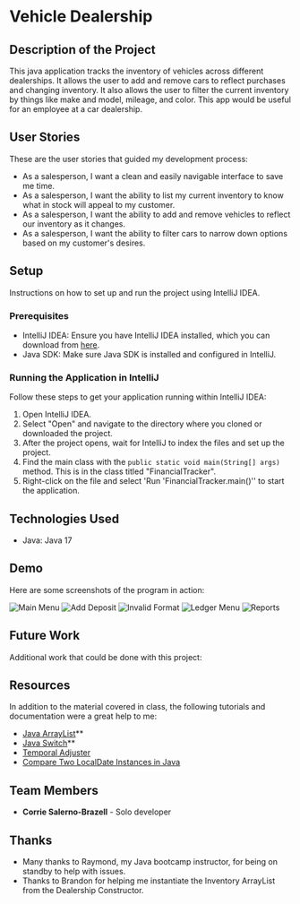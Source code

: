 # Vehicle Dealership

## Description of the Project

This java application tracks the inventory of vehicles across different dealerships. It allows the user to add and remove cars
 to reflect purchases and changing inventory. It also allows the user to filter the current inventory by things like make and model,
 mileage, and color. This app would be useful for an employee at a car dealership.

## User Stories

These are the user stories that guided my development process:

- As a salesperson, I want a clean and easily navigable interface to save me time.
- As a salesperson, I want the ability to list my current inventory to know what in stock will appeal to my customer.
- As a salesperson, I want the ability to add and remove vehicles to reflect our inventory as it changes.
- As a salesperson, I want the ability to filter cars to narrow down options based on my customer's desires.

## Setup

Instructions on how to set up and run the project using IntelliJ IDEA.

### Prerequisites

- IntelliJ IDEA: Ensure you have IntelliJ IDEA installed, which you can download from [here](https://www.jetbrains.com/idea/download/).
- Java SDK: Make sure Java SDK is installed and configured in IntelliJ.

### Running the Application in IntelliJ

Follow these steps to get your application running within IntelliJ IDEA:

1. Open IntelliJ IDEA.
2. Select "Open" and navigate to the directory where you cloned or downloaded the project.
3. After the project opens, wait for IntelliJ to index the files and set up the project.
4. Find the main class with the `public static void main(String[] args)` method. This is in the class titled "FinancialTracker".
5. Right-click on the file and select 'Run 'FinancialTracker.main()'' to start the application.

## Technologies Used

- Java: Java 17


## Demo

Here are some screenshots of the program in action:

![Main Menu](src/main/resources/mainMenu.png)
![Add Deposit](src/main/resources/addDeposit.png)
![Invalid Format](src/main/resources/invalidFormat.png)
![Ledger Menu](src/main/resources/ledgerMenu.png)
![Reports](src/main/resources/reports.png)

## Future Work

Additional work that could be done with this project:


## Resources

In addition to the material covered in class, the following tutorials and documentation were a great help to me:

- [Java ArrayList](https://www.w3schools.com/java/java_arraylist.asp)**
- [Java Switch](https://www.w3schools.com/java/java_switch.asp)**
- [Temporal Adjuster](https://docs.oracle.com/javase/tutorial/datetime/iso/adjusters.html)
- [Compare Two LocalDate Instances in Java](https://howtodoinjava.com/java/date-time/compare-localdates/#:~:text=LocalDate%20equals()%20Method,can%20use%20equals()%20method.)


## Team Members

- **Corrie Salerno-Brazell** - Solo developer


## Thanks


- Many thanks to Raymond, my Java bootcamp instructor, for being on standby to help with issues.
- Thanks to Brandon for helping me instantiate the Inventory ArrayList from the Dealership Constructor.